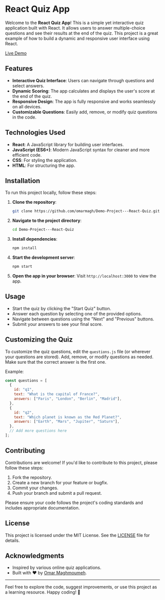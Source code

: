 # React Quiz App

Welcome to the **React Quiz App**! This is a simple yet interactive quiz application built with React. It allows users to answer multiple-choice questions and see their results at the end of the quiz. This project is a great example of how to build a dynamic and responsive user interface using React.

[Live Demo](https://omar-quiz.vercel.app/) 

## Features

- **Interactive Quiz Interface**: Users can navigate through questions and select answers.
- **Dynamic Scoring**: The app calculates and displays the user's score at the end of the quiz.
- **Responsive Design**: The app is fully responsive and works seamlessly on all devices.
- **Customizable Questions**: Easily add, remove, or modify quiz questions in the code.

## Technologies Used

- **React**: A JavaScript library for building user interfaces.
- **JavaScript (ES6+)**: Modern JavaScript syntax for cleaner and more efficient code.
- **CSS**: For styling the application.
- **HTML**: For structuring the app.

## Installation

To run this project locally, follow these steps:

1. **Clone the repository**:
   ```bash
   git clone https://github.com/omarmagh/Demo-Project---React-Quiz.git
   ```

2. **Navigate to the project directory**:
   ```bash
   cd Demo-Project---React-Quiz
   ```

3. **Install dependencies**:
   ```bash
   npm install
   ```

4. **Start the development server**:
   ```bash
   npm start
   ```

5. **Open the app in your browser**:
   Visit `http://localhost:3000` to view the app.

## Usage

- Start the quiz by clicking the "Start Quiz" button.
- Answer each question by selecting one of the provided options.
- Navigate between questions using the "Next" and "Previous" buttons.
- Submit your answers to see your final score.

## Customizing the Quiz

To customize the quiz questions, edit the `questions.js` file (or wherever your questions are stored). Add, remove, or modify questions as needed. Make sure that the correct answer is the first one.

Example:
```javascript
const questions = [
  {
    id: "q1",
    text: "What is the capital of France?",
    answers: ["Paris", "London", "Berlin", "Madrid"],
  },
  {
    id: "q2",
    text: "Which planet is known as the Red Planet?",
    answers: ["Earth", "Mars", "Jupiter", "Saturn"],
  },
  // Add more questions here
];
```

## Contributing

Contributions are welcome! If you'd like to contribute to this project, please follow these steps:

1. Fork the repository.
2. Create a new branch for your feature or bugfix.
3. Commit your changes.
4. Push your branch and submit a pull request.

Please ensure your code follows the project's coding standards and includes appropriate documentation.

## License

This project is licensed under the MIT License. See the [LICENSE](LICENSE) file for details.

## Acknowledgments

- Inspired by various online quiz applications.
- Built with ❤️ by [Omar Maghmoumeh](https://github.com/omarmagh).

---

Feel free to explore the code, suggest improvements, or use this project as a learning resource. Happy coding! 🚀

